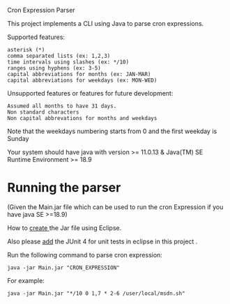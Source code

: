 Cron Expression Parser

This project implements a CLI using Java to parse cron expressions.

Supported features:

    asterisk (*)
    comma separated lists (ex: 1,2,3)
    time intervals using slashes (ex: */10)
    ranges using hyphens (ex: 3-5)
    capital abbreviations for months (ex: JAN-MAR)
    capital abbreviations for weekdays (ex: MON-WED)

Unsupported features or features for future development:

    Assumed all months to have 31 days.
    Non standard characters
    Non capital abbrevations for months and weekdays
    
Note that the weekdays numbering starts from 0 and the first weekday is Sunday

Your system should have java with version >= 11.0.13 & Java(TM) SE Runtime Environment >= 18.9

<h1>Running the parser</h1> (Given the Main.jar file which can be used to run the cron Expression if you have java SE >=18.9)

How to <a href="https://help.eclipse.org/latest/index.jsp?topic=%2Forg.eclipse.jdt.doc.user%2Ftasks%2Ftasks-37.htm"> create </a> the Jar file using Eclipse.

Also please <a href="https://www.tutorialspoint.com/junit/junit_plug_with_eclipse.htm"> add</a> the JUnit 4 for unit tests in eclipse in this project .

Run the following command to parse cron expression:

    java -jar Main.jar "CRON_EXPRESSION"

For example:

    java -jar Main.jar "*/10 0 1,7 * 2-6 /user/local/msdn.sh"
